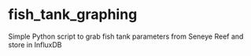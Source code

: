 # fish_tank_graphing
Simple Python script to grab fish tank parameters from Seneye Reef and store in InfluxDB
